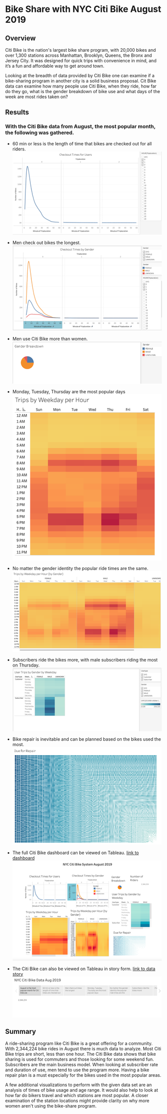 # Bike Share with NYC Citi Bike August 2019

## Overview
Citi Bike is the nation's largest bike share program, with 20,000 bikes and over 1,300 stations across Manhattan, Brooklyn, Queens, the Bronx and Jersey City. It was designed for quick trips with convenience in mind, and it’s a fun and affordable way to get around town.

Looking at the breadth of data provided by Citi Bike one can examine if a bike-sharing program in another city is a solid business proposal. Cit Bike data can examine how many people use Citi Bike, when they ride, how far do they go, what is the gender breakdown of bike use and what days of the week are most rides taken on?

## Results
### With the Citi Bike data from August, the most popular month, the following was gathered.

* 60 min or less is the length of time that bikes are checked out for all riders.
![checkouttimes_allusers.png](images/checkouttimes_allusers.png)

* Men check out bikes the longest.
![checkouttimes_bygender.png](images/checkouttimes_bygender.png)

* Men use Citi Bike more than women.
![genderbreakdown.png](images/genderbreakdown.png)

* Monday, Tuesday, Thursday are the most popular days
![trips_byweekday.png](images/trips_byweekday.png)

* No matter the gender identity the popular ride times are the same.
![trips_byweekday_bygender.png](images/trips_byweekday_bygender.png)

* Subscribers ride the bikes more, with male subscribers riding the most on Thursday.
![trips_bycustomer.png](images/trips_bycustomer.png)

* Bike repair is inevitable and can be planned based on the bikes used the most. 
![repair.png](images/repair.png)

* The full Citi Bike dashboard can be viewed on Tableau.
[link to dashboard](https://public.tableau.com/app/profile/miranda.wylie/viz/CitiBike_Challenge_16232896026870/NYCCitiBikeAug2019)
![dashboard.png](images/dashboard.png)

* The Citi Bike can also be viewed on Tableau in story form.
[link to data story](https://public.tableau.com/app/profile/miranda.wylie/viz/CitiBike_Challenge_16232896026870/NYCCitBikeStory)
![datastory.png](images/datastory.png)

## Summary
A ride-sharing program like Citi Bike is a great offering for a community. With 2,344,224 bike rides in August there is much data to analyze. Most Citi Bike trips are short, less than one hour. The Citi Bike data shows that bike sharing is used for commuters and those looking for some weekend fun. Subscribers are the main business model. When looking at subscriber rate and duration of use, men tend to use the program more. Having a bike repair plan is a must especially for the bikes used in the most popular areas.

A few additional visualizations to perform with the given data set are an analysis of times of bike usage and age range. It would also help to look at how far do bikers travel and which stations are most popular. A closer examination of the station locations might provide clarity on why more women aren't using the bike-share program.